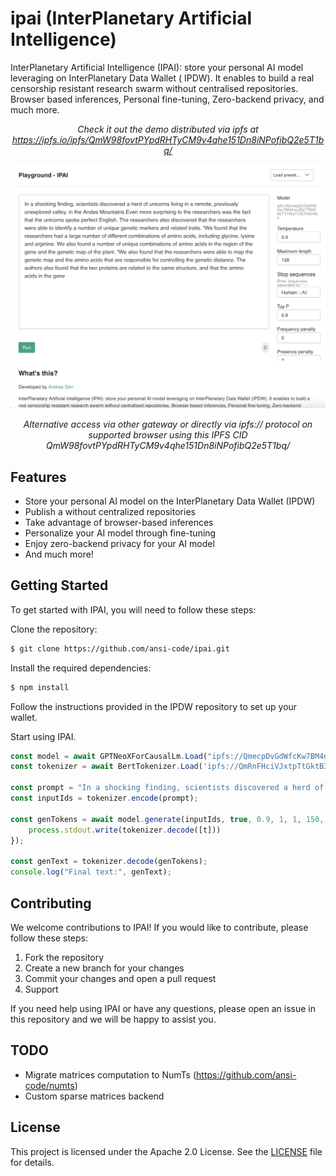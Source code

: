 # ipai (InterPlanetary Artificial Intelligence)

InterPlanetary Artificial Intelligence (IPAI): store your personal AI model leveraging on InterPlanetary Data Wallet (
IPDW). It enables to build a real censorship resistant research swarm without centralised repositories. Browser based
inferences, Personal fine-tuning, Zero-backend privacy, and much more.

<p align="center"><em>Check it out the demo distributed via ipfs at <a href="https://ipfs.io/ipfs/QmW98fovtPYpdRHTyCM9v4qhe151Dn8iNPofibQ2e5T1bq/">https://ipfs.io/ipfs/QmW98fovtPYpdRHTyCM9v4qhe151Dn8iNPofibQ2e5T1bq/</a></em></p>

![Logo](demo/web/assets/demo.png)

<p align="center"><em>Alternative access via other gateway or directly via ipfs:// protocol on supported browser using this IPFS CID QmW98fovtPYpdRHTyCM9v4qhe151Dn8iNPofibQ2e5T1bq/</em></p>


## Features

- Store your personal AI model on the InterPlanetary Data Wallet (IPDW)
- Publish a without centralized repositories
- Take advantage of browser-based inferences
- Personalize your AI model through fine-tuning
- Enjoy zero-backend privacy for your AI model
- And much more!

## Getting Started

To get started with IPAI, you will need to follow these steps:

Clone the repository:
```bash
$ git clone https://github.com/ansi-code/ipai.git
```

Install the required dependencies:
```bash
$ npm install
```

Follow the instructions provided in the IPDW repository to set up your wallet.

Start using IPAI.

```js
const model = await GPTNeoXForCausalLm.Load("ipfs://QmecpDvGdWfcKw7BM4nxyEb7TB856sTY1MqY1dCR45rWjv", console.log);
const tokenizer = await BertTokenizer.Load('ipfs://QmRnFHciVJxtpTtGktB3vLRMMxutEaAybXvwobXKLxRpd9', 'ipfs://QmQWBu2Cd4KnBGeeT9dx7JSG6v9VJg1QeiDg3EbBtSLKkD', console.log);

const prompt = "In a shocking finding, scientists discovered a herd of unicorns living in a remote, previously unexplored valley, in the Andes Mountains.\nEven more surprising to the researchers was the fact that the unicorns spoke perfect English.";
const inputIds = tokenizer.encode(prompt);

const genTokens = await model.generate(inputIds, true, 0.9, 1, 1, 150, async t => {
    process.stdout.write(tokenizer.decode([t]))
});

const genText = tokenizer.decode(genTokens);
console.log("Final text:", genText);
```

## Contributing

We welcome contributions to IPAI! If you would like to contribute, please follow these steps:

1. Fork the repository
2. Create a new branch for your changes
3. Commit your changes and open a pull request
4. Support

If you need help using IPAI or have any questions, please open an issue in this repository and we will be happy to assist you.

## TODO

- Migrate matrices computation to NumTs (https://github.com/ansi-code/numts)
- Custom sparse matrices backend

## License

This project is licensed under the Apache 2.0 License. See the [LICENSE](./LICENSE) file for details.
